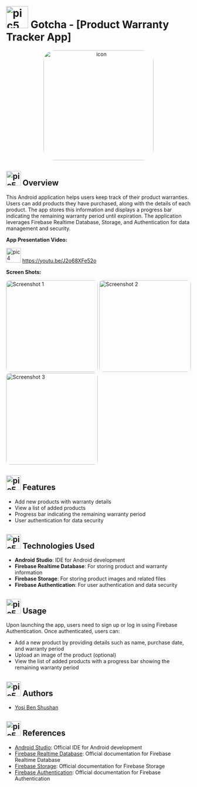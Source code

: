 <h1><img src="https://github.com/mendelson44/Gold-Miner/assets/105666011/aa91d3ec-0d48-4e86-a87f-045392bd9d8f" alt=pic5 width="60" height="60"> Gotcha - [Product Warranty Tracker App]</h1>



<p align= center>
  <img src="https://github.com/YosiBs/Gotcha-App/assets/105666011/2c909735-e55e-4038-9cf9-81795753a701" alt="icon" width="300" style="border-radius: 30px;">
</p>

<h2><img src="https://github.com/YosiBs/Gotcha-App/assets/105666011/558f0957-6604-47a4-a202-66a02a2835e7" alt=pic5 width="40" height="40"> Overview</h2>
<p>This Android application helps users keep track of their product warranties. Users can add products they have purchased, along with the details of each product. The app stores this information and displays a progress bar indicating the remaining warranty period until expiration. The application leverages Firebase Realtime Database, Storage, and Authentication for data management and security.</p>

<p><strong>App Presentation Video:</strong></p>

<img src="https://github.com/YosiBs/Pokemon-Escape-Mobile-Game/assets/105666011/6d846434-ee90-420d-83a4-f6d86066bb71" alt="pic4" width="40" height="40"> https://youtu.be/J2o68XFe52o

<p><strong>Screen Shots:</strong></p>


<img src="https://github.com/YosiBs/Gotcha-App/assets/105666011/9c66fe0e-648a-4525-8d06-24e7033e4d53" alt="Screenshot 1" width="250" style="border-radius: 10px;">
<img src="https://github.com/YosiBs/Gotcha-App/assets/105666011/fdb4c3ed-b64a-41b6-8866-d28f486ab442" alt="Screenshot 2" width="250" style="border-radius: 10px;">
<img src="https://github.com/YosiBs/Gotcha-App/assets/105666011/43f3d552-c5cf-47b8-8a2f-2631560d9b70" alt="Screenshot 3" width="250" style="border-radius: 10px;">


<h2><img src="https://github.com/YosiBs/Pokemon-Escape-Mobile-Game/assets/105666011/008a508e-5484-46ba-be36-ac359d603f01" alt=pic5 width="40" height="40"> Features</h2>
<ul>
    <li>Add new products with warranty details</li>
    <li>View a list of added products</li>
    <li>Progress bar indicating the remaining warranty period</li>
    <li>User authentication for data security</li>
</ul>

<h2><img src="https://github.com/YosiBs/Gotcha-App/assets/105666011/f09bd9dd-b5e2-4076-a617-fd71fe7deceb" alt=pic5 width="40" height="40"> Technologies Used</h2>
<ul>
    <li><strong>Android Studio</strong>: IDE for Android development</li>
    <li><strong>Firebase Realtime Database</strong>: For storing product and warranty information</li>
    <li><strong>Firebase Storage</strong>: For storing product images and related files</li>
    <li><strong>Firebase Authentication</strong>: For user authentication and data security</li>
</ul>


<h2><img src="https://github.com/YosiBs/Gotcha-App/assets/105666011/0c7e3507-e910-4ac4-b5e3-8c5d484fa682" alt=pic5 width="40" height="40"> Usage</h2>
<p>Upon launching the app, users need to sign up or log in using Firebase Authentication. Once authenticated, users can:</p>
<ul>
    <li>Add a new product by providing details such as name, purchase date, and warranty period</li>
    <li>Upload an image of the product (optional)</li>
    <li>View the list of added products with a progress bar showing the remaining warranty period</li>
</ul>

<h2><img src="https://github.com/YosiBs/Gotcha-App/assets/105666011/9f5d6637-b1e1-4037-8f60-64388e5ab109" alt=pic5 width="40" height="40"> Authors</h2>
<ul>
    <li><a href="https://github.com/YosiBs">Yosi Ben Shushan</a></li>
</ul>

<h2><img src="https://github.com/YosiBs/Gotcha-App/assets/105666011/65ede3d1-631b-4d43-801a-3c17777938fb" alt=pic5 width="40" height="40"> References</h2>
<ul>
    <li><a href="https://developer.android.com/studio">Android Studio</a>: Official IDE for Android development</li>
    <li><a href="https://firebase.google.com/docs/database">Firebase Realtime Database</a>: Official documentation for Firebase Realtime Database</li>
    <li><a href="https://firebase.google.com/docs/storage">Firebase Storage</a>: Official documentation for Firebase Storage</li>
    <li><a href="https://firebase.google.com/docs/auth">Firebase Authentication</a>: Official documentation for Firebase Authentication</li>
</ul>
